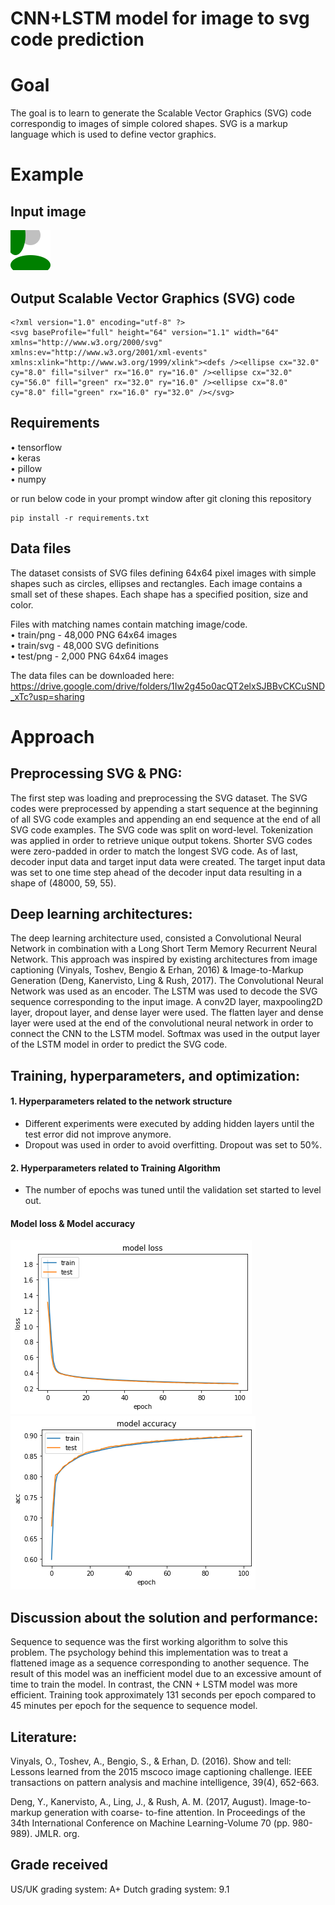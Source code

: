# CNN+LSTM model for image to svg code prediction

# Goal 
The goal is to learn to generate the Scalable Vector Graphics (SVG) code correspondig to images of simple colored shapes. 
SVG is a markup language which is used to define vector graphics.

# Example

## Input image 

![](0.png)

## Output Scalable Vector Graphics (SVG) code

```
<?xml version="1.0" encoding="utf-8" ?>
<svg baseProfile="full" height="64" version="1.1" width="64" xmlns="http://www.w3.org/2000/svg" xmlns:ev="http://www.w3.org/2001/xml-events" xmlns:xlink="http://www.w3.org/1999/xlink"><defs /><ellipse cx="32.0" cy="8.0" fill="silver" rx="16.0" ry="16.0" /><ellipse cx="32.0" cy="56.0" fill="green" rx="32.0" ry="16.0" /><ellipse cx="8.0" cy="8.0" fill="green" rx="16.0" ry="32.0" /></svg>
```
## Requirements

• tensorflow\
• keras\
• pillow\
• numpy

or run below code in your prompt window after git cloning this repository

```
pip install -r requirements.txt
```

## Data files

The dataset consists of SVG files defining
64x64 pixel images with simple shapes such as circles, ellipses and rectangles.
Each image contains a small set of these shapes. Each shape has a specified
position, size and color.

Files with matching names contain matching image/code.\
• train/png - 48,000 PNG 64x64 images\
• train/svg - 48,000 SVG definitions\
• test/png - 2,000 PNG 64x64 images

The data files can be downloaded here:
https://drive.google.com/drive/folders/1Iw2g45o0acQT2elxSJBBvCKCuSND_xTc?usp=sharing

# Approach

## Preprocessing SVG & PNG:
The first step was loading and preprocessing the SVG dataset. The SVG codes were preprocessed by
appending a start sequence at the beginning of all SVG code examples and appending an end sequence
at the end of all SVG code examples. The SVG code was split on word-level. Tokenization was applied in
order to retrieve unique output tokens. Shorter SVG codes were zero-padded in order to match the longest SVG code.
As of last, decoder input data and target input data were created. The target input data was set to one
time step ahead of the decoder input data resulting in a shape of (48000, 59, 55).

## Deep learning architectures:
The deep learning architecture used, consisted a Convolutional Neural Network in combination with a
Long Short Term Memory Recurrent Neural Network. This approach was inspired by existing
architectures from image captioning (Vinyals, Toshev, Bengio & Erhan, 2016) & Image-to-Markup
Generation (Deng, Kanervisto, Ling & Rush, 2017). The Convolutional Neural Network was used as an
encoder. The LSTM was used to decode the SVG sequence corresponding to the input image. A conv2D
layer, maxpooling2D layer, dropout layer, and dense layer were used. The flatten layer and dense layer were
used at the end of the convolutional neural network in order to connect the CNN to the LSTM model.
Softmax was used in the output layer of the LSTM model in order to predict the SVG code.

## Training, hyperparameters, and optimization:

#### 1. Hyperparameters related to the network structure
- Different experiments were executed by adding hidden layers until the test error did not
improve anymore.
- Dropout was used in order to avoid overfitting. Dropout was set to 50%.
#### 2. Hyperparameters related to Training Algorithm
- The number of epochs was tuned until the validation set started to level out.

#### Model loss & Model accuracy

![](model-loss.png) ![](model-accuracy.png)

## Discussion about the solution and performance:
Sequence to sequence was the first working algorithm to solve this problem.
The psychology behind this implementation was to treat a flattened image as a sequence corresponding
to another sequence. The result of this model was an inefficient model due to an excessive amount of
time to train the model. In contrast, the CNN + LSTM model was more efficient. Training took
approximately 131 seconds per epoch compared to 45 minutes per epoch for the sequence to sequence
model.

## Literature:

Vinyals, O., Toshev, A., Bengio, S., & Erhan, D. (2016). Show and tell: Lessons learned from the 2015
mscoco image captioning challenge. IEEE transactions on pattern analysis and machine intelligence,
39(4), 652-663.

Deng, Y., Kanervisto, A., Ling, J., & Rush, A. M. (2017, August). Image-to-markup generation with coarse-
to-fine attention. In Proceedings of the 34th International Conference on Machine Learning-Volume 70
(pp. 980-989). JMLR. org.

## Grade received

US/UK grading system: A+
Dutch grading system: 9.1
